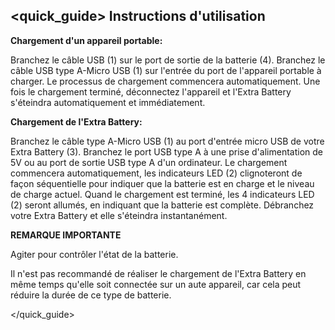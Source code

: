 ## <quick_guide> Instructions d'utilisation

**Chargement d'un appareil portable:**

Branchez le câble USB (1) sur le port de sortie de la batterie (4). Branchez le câble USB type A-Micro USB (1) sur l'entrée du port de l'appareil portable à charger. Le processus de chargement commencera automatiquement. Une fois le chargement terminé, déconnectez l'appareil et l'Extra Battery s'éteindra automatiquement et immédiatement.


**Chargement de l'Extra Battery:**

Branchez le câble type A-Micro USB (1) au port d'entrée micro USB de votre Extra Battery (3). Branchez le port USB type A à une prise d'alimentation de 5V ou au port de sortie USB type A d'un ordinateur. Le chargement commencera automatiquement, les indicateurs LED (2) clignoteront de façon séquentielle pour indiquer que la batterie est en charge et le niveau de charge actuel. Quand le chargement est terminé, les 4 indicateurs LED (2) seront allumés, en indiquant que la batterie est complète. Débranchez votre Extra Battery et elle s'éteindra instantanément.


**REMARQUE IMPORTANTE**

Agiter pour contrôler l'état de la batterie.

Il n'est pas recommandé de réaliser le chargement de l'Extra Battery en même temps qu'elle soit connectée sur un aute appareil, car cela peut réduire la durée de ce type de batterie.

</quick_guide>
